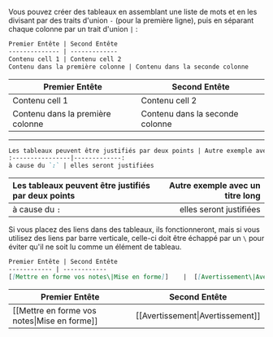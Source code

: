 Vous pouvez créer des tableaux en assemblant une liste de mots et en les divisant par des traits d'union `-` (pour la première ligne), puis en séparant chaque colonne par un trait d'union `|` :

```md
Premier Entête | Second Entête
-------------- | -------------
Contenu cell 1 | Contenu cell 2
Contenu dans la première colonne | Contenu dans la seconde colonne
```

| Premier Entête                   | Second Entête                   |
| -------------------------------- | ------------------------------- |
| Contenu cell 1                   | Contenu cell 2                  |
| Contenu dans la première colonne | Contenu dans la seconde colonne |

---

```md
Les tableaux peuvent être justifiés par deux points | Autre exemple avec un titre long
:----------------|-------------:
à cause du `:` | elles seront justifiées
```

| Les tableaux peuvent être justifiés par deux points | Autre exemple avec un titre long |
| :-------------------------------------------------- | -------------------------------: |
| à cause du `:`                                      |          elles seront justifiées |
Si vous placez des liens dans des tableaux, ils fonctionneront, mais si vous utilisez des liens par barre verticale, celle-ci doit être échappé par un `\` pour éviter qu'il ne soit lu comme un élément de tableau.

```md
Premier Entête | Second Entête
------------ | ------------
[[Mettre en forme vos notes\|Mise en forme]]	|  [[Avertissement\|Avertissement]]
```

Premier Entête | Second Entête
------------ | ------------
[[Mettre en forme vos notes\|Mise en forme]]	|  [[Avertissement\|Avertissement]]
